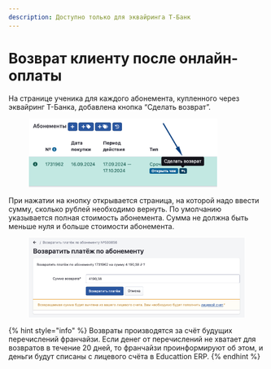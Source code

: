 ```yaml
---
description: Доступно только для эквайринга Т-Банк
---
```


# Возврат клиенту после онлайн-оплаты

На странице ученика для каждого абонемента, купленного через эквайринг Т-Банка, добавлена кнопка “Сделать возврат”.&#x20;

<figure><img src="../.gitbook/assets/image (1) (1) (1) (1) (1) (1) (1) (1) (1) (1) (1) (1) (1) (1) (1) (1) (1).png" alt="" width="370"><figcaption></figcaption></figure>

При нажатии на кнопку открывается страница, на которой надо ввести сумму, сколько рублей необходимо вернуть. По умолчанию указывается полная стоимость абонемента. Сумма не должна быть меньше нуля и больше стоимости абонемента.

<figure><img src="../.gitbook/assets/image (1) (1) (1) (1) (1) (1) (1) (1) (1) (1) (1) (1) (1) (1) (1) (1) (1) (1).png" alt="" width="563"><figcaption></figcaption></figure>

{% hint style="info" %}
Возвраты производятся за счёт будущих перечислений франчайзи. Если денег от перечислений не хватает для возвратов в течение 20 дней, то франчайзи проинформируют об этом, и деньги будут списаны с лицевого счёта в Educattion ERP.
{% endhint %}
